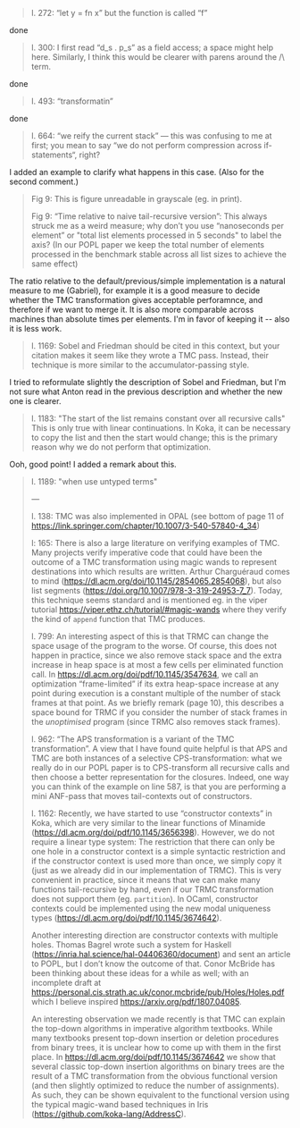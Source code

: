 > l. 272: “let y = fn x” but the function is called “f”

done

> l. 300: I first read “d_s . p_s” as a field access; a space might help here.
>   Similarly, I think this would be clearer with parens around the /\ term.

done

> l. 493: “transformatin”

done

> l. 664: “we reify the current stack” — this was confusing to me at first;
>   you mean to say “we do not perform compression across if-statements“, right?

I added an example to clarify what happens in this case. (Also for the second comment.)

> Fig 9: This is figure unreadable in grayscale (eg. in print).
> 
> Fig 9: “Time relative to naive tail-recursive version”: This always struck
>   me as a weird measure; why don’t you use “nanoseconds per element”
>   or "total list elements processed in 5 seconds" to label the axis?
>   (In our POPL paper we keep the total number of elements processed in
>   the benchmark stable across all list sizes to achieve the same effect)

The ratio relative to the default/previous/simple implementation is
a natural measure to me (Gabriel), for example it is a good measure to
decide whether the TMC transformation gives acceptable perforamnce,
and therefore if we want to merge it. It is also more comparable
across machines than absolute times per elements. I'm in favor of
keeping it -- also it is less work.

> l. 1169: Sobel and Friedman should be cited in this context, but your
>   citation makes it seem like they wrote a TMC pass. Instead, their
>   technique is more similar to the accumulator-passing style.

I tried to reformulate slightly the description of Sobel and Friedman,
but I'm not sure what Anton read in the previous description and
whether the new one is clearer.

> l. 1183: "The start of the list remains constant over all recursive calls"
>   This is only true with linear continuations. In Koka, it can be necessary
>   to copy the list and then the start would change; this is the primary reason
>   why we do not perform that optimization.

Ooh, good point! I added a remark about this.


> l. 1189: "when use untyped terms"
> 
> —
> 
> l. 138: TMC was also implemented in OPAL (see bottom of page 11 of
> https://link.springer.com/chapter/10.1007/3-540-57840-4_34)
> 
> l: 165: There is also a large literature on verifying examples of TMC.
> Many projects verify imperative code that could have been the outcome
> of a TMC transformation using magic wands to represent
> destinations into which results are written. Arthur Charguéraud comes to
> mind (https://dl.acm.org/doi/10.1145/2854065.2854068), but also
> list segments (https://doi.org/10.1007/978-3-319-24953-7_7).
> Today, this technique seems standard and is mentioned eg. in the
> viper tutorial https://viper.ethz.ch/tutorial/#magic-wands
> where they verify the kind of `append` function that TMC produces.
> 
> l. 799: An interesting aspect of this is that TRMC can change the
> space usage of the program to the worse. 
> Of course, this does not happen in practice, since we also remove
> stack space and the extra increase in heap space is at most a few
> cells per eliminated function call. In https://dl.acm.org/doi/pdf/10.1145/3547634,
> we call an optimization “frame-limited” if its extra heap-space increase
> at any point during execution is a constant multiple of the number of
> stack frames at that point. As we briefly remark (page 10), this describes
> a space bound for TRMC if you consider the number of stack frames
> in the _unoptimised_ program (since TRMC also removes stack frames).
> 
> l. 962: “The APS transformation is a variant of the TMC transformation”.
> A view that I have found quite helpful is that APS and TMC are both
> instances of a selective CPS-transformation: what we really do in our
> POPL paper is to CPS-transform all recursive calls and then choose
> a better representation for the closures. Indeed, one way you can
> think of the example on line 587, is that you are performing a mini
> ANF-pass that moves tail-contexts out of constructors.
> 
> l. 1162: Recently, we have started to use “constructor contexts” in Koka,
> which are very similar to the linear functions of Minamide
> (https://dl.acm.org/doi/pdf/10.1145/3656398). However, we do not require
> a linear type system: The restriction that there can only be one hole
> in a constructor context is a simple syntactic restriction and if the
> constructor context is used more than once, we simply copy it (just as we
> already did in our implementation of TRMC). This is very convenient
> in practice, since it means that we can make many functions tail-recursive
> by hand, even if our TRMC transformation does not support them
> (eg. `partition`). In OCaml, constructor contexts could be implemented using
> the new modal uniqueness types (https://dl.acm.org/doi/pdf/10.1145/3674642).
> 
> Another interesting direction are constructor contexts with multiple
> holes. Thomas Bagrel wrote such a system for Haskell
> (https://inria.hal.science/hal-04406360/document) and sent an article
> to POPL, but I don’t know the outcome of that. Conor McBride has been
> thinking about these ideas for a while as well; with an incomplete draft
> at https://personal.cis.strath.ac.uk/conor.mcbride/pub/Holes/Holes.pdf
> which I believe inspired https://arxiv.org/pdf/1807.04085.
> 
> An interesting observation we made recently is that TMC can explain
> the top-down algorithms in imperative algorithm textbooks.
> While many textbooks present top-down insertion or deletion procedures
> from binary trees, it is unclear how to come up with them in the first place. 
> In https://dl.acm.org/doi/pdf/10.1145/3674642 we show that several
> classic top-down insertion algorithms on binary trees are the result
> of a TMC transformation from the obvious functional version
> (and then slightly optimized to reduce the number of assignments).
> As such, they can be shown equivalent to the functional version using the
> typical magic-wand based techniques in Iris (https://github.com/koka-lang/AddressC).
